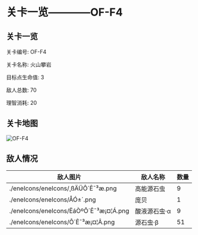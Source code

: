 # 关卡一览————OF-F4


## 关卡一览

关卡编号: OF-F4

关卡名称: 火山攀岩

目标点生命值: 3

敌人总数: 70

理智消耗: 20


## 关卡地图
![OF-F4](./oprMap/OF-F4.png)

## 敌人情况

| 敌人图片 | 敌人名称 | 数量  |
|---------|-----|-----|
| ./eneIcons/eneIcons/¸ßÄÜÔ´Ê¯³æ.png| 高能源石虫  |   9  |
| ./eneIcons/eneIcons/ÅÓ±´.png| 庞贝  |   1  |
| ./eneIcons/eneIcons/ËáÒºÔ´Ê¯³æ¡¤¦Á.png| 酸液源石虫·α  |   9  |
| ./eneIcons/eneIcons/Ô´Ê¯³æ¡¤¦Â.png| 源石虫·β  |   51  |

